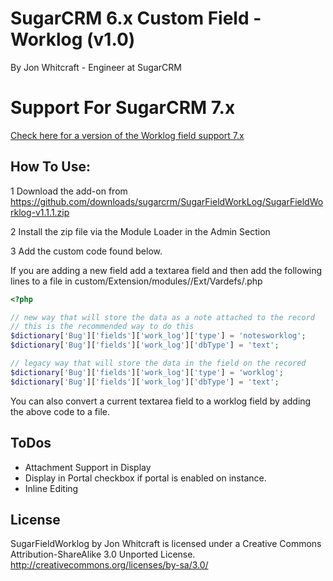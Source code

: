 SugarCRM 6.x Custom Field - Worklog (v1.0)
================================
By Jon Whitcraft - Engineer at SugarCRM

Support For SugarCRM 7.x
================================
[Check here for a version of the Worklog field support 7.x](https://github.com/geraldclark/WorklogField)


How To Use:
---------------------------------
1 Download the add-on from https://github.com/downloads/sugarcrm/SugarFieldWorkLog/SugarFieldWorklog-v1.1.1.zip

2 Install the zip file via the Module Loader in the Admin Section

3 Add the custom code found below.

If you are adding a new field add a textarea field and then add the following lines to a file in custom/Extension/modules/<module name>/Ext/Vardefs/<some creative name>.php


```php
<?php

// new way that will store the data as a note attached to the record
// this is the recommended way to do this
$dictionary['Bug']['fields']['work_log']['type'] = 'notesworklog';
$dictionary['Bug']['fields']['work_log']['dbType'] = 'text';

// legacy way that will store the data in the field on the recored
$dictionary['Bug']['fields']['work_log']['type'] = 'worklog';
$dictionary['Bug']['fields']['work_log']['dbType'] = 'text';
```
You can also convert a current textarea field to a worklog field by adding the above code to a file.

ToDos
---------------------------------
* Attachment Support in Display
* Display in Portal checkbox if portal is enabled on instance.
* Inline Editing

License
---------------------------------
SugarFieldWorklog by Jon Whitcraft is licensed under a Creative Commons Attribution-ShareAlike 3.0 Unported License. http://creativecommons.org/licenses/by-sa/3.0/
